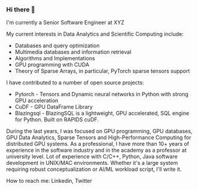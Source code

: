 ### Hi there 👋 

I'm currently a Senior Software Engineer at XYZ

My current interests in Data Analytics and Scientific Computing include:

- Databases and query optimization
- Multimedia databases and information retrieval
- Algorithms and Implementations
- GPU programming with CUDA 
- Theory of Sparse Arrays, in particular, PyTorch sparse tensors support

I have contributed to a number of open source projects:

- Pytorch - Tensors and Dynamic neural networks in Python with strong GPU acceleration
- CuDF -  GPU DataFrame Library
- Blazingsql - BlazingSQL is a lightweight, GPU accelerated, SQL engine for Python. Built on RAPIDS cuDF.

During the last years, I was focused on GPU programming, GPU databases, GPU Data Analytics, Sparse Tensors and High-Performance Computing for distributed GPU systems. As a professional, I have more than 10+ years of experience in the software industry and in the academy as a professor at university level. Lot of experience with C/C++, Python, Java software development in UNIX/MAC environments. Whether it's a large system requiring robust conceptualization or AI/ML workload script, I'll write it.

How to reach me: Linkedin, Twitter

<!--
Fun facts:

I have completed AoC 2019, AoC 2020

- 🔭 I’m currently working with Data and GPUs
- 🌱 I’m currently learning Rust 
- 👯 I’m looking to collaborate on open-source projects related to pandas or numpy. 
- 🤔 I’m looking for help with ...
- 💬 Ask me about ...
- 📫 How to reach me: ...
- 😄 Pronouns: ...
- ⚡ Fun fact: ...


-->
